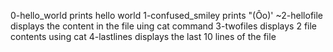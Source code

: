 0-hello_world prints hello world
1-confused_smiley prints "(Ôo)'
~2-hellofile displays the content in the file uing cat command
3-twofiles displays 2 file contents using cat
4-lastlines displays the last 10 lines of the file
